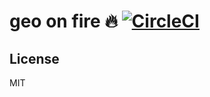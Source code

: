 geo on fire :fire: [![CircleCI](https://circleci.com/gh/Orlandster1998/geo-on-fire/tree/master.svg?style=svg&circle-token=c4bc8569819d11ed6f227e38c9507ddc55a4ddcd)](https://circleci.com/gh/Orlandster1998/geo-on-fire/tree/master)
===========

## License
MIT
